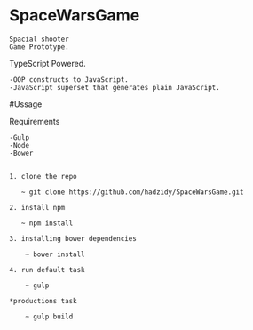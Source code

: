 # SpaceWarsGame

    Spacial shooter
    Game Prototype.

TypeScript Powered.

    -OOP constructs to JavaScript.
    -JavaScript superset that generates plain JavaScript.

#Ussage

 Requirements

    -Gulp
    -Node
    -Bower


    1. clone the repo

       ~ git clone https://github.com/hadzidy/SpaceWarsGame.git

    2. install npm

       ~ npm install

    3. installing bower dependencies

        ~ bower install

    4. run default task

        ~ gulp

    *productions task

        ~ gulp build

